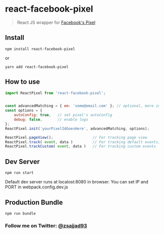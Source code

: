 # react-facebook-pixel

> React JS wrapper for [Facebook's Pixel](https://developers.facebook.com/docs/ads-for-websites/pixel-events/v2.9)


## Install
```
npm install react-facebook-pixel

```
or
```
yarn add react-facebook-pixel

```

## How to use
```js
import ReactPixel from 'react-facebook-pixel';


const advancedMatching = { em: 'some@email.com' }; // optional, more info: https://developers.facebook.com/docs/facebook-pixel/pixel-with-ads/conversion-tracking#advanced_match
const options = {
	autoConfig: true, 	// set pixel's autoConfig
    debug: false, 		// enable logs
};
ReactPixel.init('yourPixelIdGoesHere', advancedMatching, options);

ReactPixel.pageView(); 					// For tracking page view
ReactPixel.track( event, data ) 		// For tracking default events, more info about events and data https://developers.facebook.com/docs/ads-for-websites/pixel-events/v2.9
ReactPixel.trackCustom( event, data ) 	// For tracking custom events
```



## Dev Server
```
npm run start

```
Default dev server runs at localost:8080 in browser.
You can set IP and PORT in webpack.config.dev.js

## Production Bundle
```
npm run bundle
```

### Follow me on Twitter: [@zsajjad93](https://twitter.com/zsajjad93)
